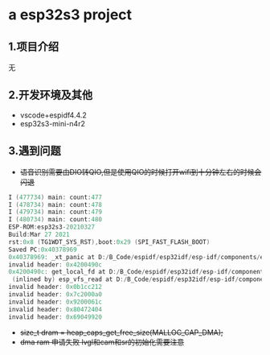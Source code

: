 <!--
 * @Author: letian
 * @Date: 2022-12-04 17:10
 * @LastEditors: letian
 * @LastEditTime: 2023-01-01 19:59
 * @FilePath: \ESP32_Project\README.md
 * @Description: 
 * Copyright (c) 2023 by letian 1656733975@qq.com, All Rights Reserved. 
-->
# a esp32s3 project

## 1.项目介绍

无

## 2.开发环境及其他

- vscode+espidf4.4.2
- esp32s3-mini-n4r2

## 3.遇到问题

- ~~语音识别需要由DIO转QIO,但是使用QIO的时候打开wifi到十分钟左右的时候会闪退~~

```c
I (477734) main: count:477
I (478734) main: count:478
I (479734) main: count:479
I (480734) main: count:480
ESP-ROM:esp32s3-20210327
Build:Mar 27 2021
rst:0x8 (TG1WDT_SYS_RST),boot:0x29 (SPI_FAST_FLASH_BOOT)
Saved PC:0x40378969
0x40378969: _xt_panic at D:/B_Code/espidf/esp32idf/esp-idf/components/esp_system/port/arch/xtensa/panic_handler_asm.S:30
invalid header: 0x4200490c
0x4200490c: get_local_fd at D:/B_Code/espidf/esp32idf/esp-idf/components/vfs/vfs.c:285
 (inlined by) esp_vfs_read at D:/B_Code/espidf/esp32idf/esp-idf/components/vfs/vfs.c:451
invalid header: 0x0b1cc212
invalid header: 0x7c2000a0
invalid header: 0x9200061c
invalid header: 0x80472404
invalid header: 0x69049920
```


-   ~~size_t dram = heap_caps_get_free_size(MALLOC_CAP_DMA);~~
-   ~~dma ram 申请失败 lvgl和cam和sr的初始化需要注意~~